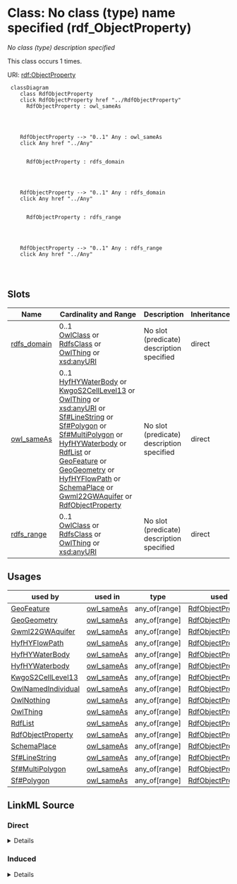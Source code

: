 

# Class: No class (type) name specified (rdf_ObjectProperty)


_No class (type) description specified_






This class occurs 1 times.


URI: [rdf:ObjectProperty](http://www.w3.org/1999/02/22-rdf-syntax-ns#ObjectProperty)






```mermaid
 classDiagram
    class RdfObjectProperty
    click RdfObjectProperty href "../RdfObjectProperty"
      RdfObjectProperty : owl_sameAs
        
          
    
    
    RdfObjectProperty --> "0..1" Any : owl_sameAs
    click Any href "../Any"

        
      RdfObjectProperty : rdfs_domain
        
          
    
    
    RdfObjectProperty --> "0..1" Any : rdfs_domain
    click Any href "../Any"

        
      RdfObjectProperty : rdfs_range
        
          
    
    
    RdfObjectProperty --> "0..1" Any : rdfs_range
    click Any href "../Any"

        
      
```




<!-- no inheritance hierarchy -->


## Slots

| Name | Cardinality and Range | Description | Inheritance | Occurrences |
| ---  | --- | --- | --- | --- |
| [rdfs_domain](../slots/rdfs_domain.md) | 0..1 <br/> [OwlClass](../classes/OwlClass.md)&nbsp;or&nbsp;<br />[RdfsClass](../classes/RdfsClass.md)&nbsp;or&nbsp;<br />[OwlThing](../classes/OwlThing.md)&nbsp;or&nbsp;<br />[xsd:anyURI](http://www.w3.org/2001/XMLSchema#anyURI) | No slot (predicate) description specified <br/>  | direct | 3 |
| [owl_sameAs](../slots/owl_sameAs.md) | 0..1 <br/> [HyfHYWaterBody](../classes/HyfHYWaterBody.md)&nbsp;or&nbsp;<br />[KwgoS2CellLevel13](../classes/KwgoS2CellLevel13.md)&nbsp;or&nbsp;<br />[OwlThing](../classes/OwlThing.md)&nbsp;or&nbsp;<br />[xsd:anyURI](http://www.w3.org/2001/XMLSchema#anyURI)&nbsp;or&nbsp;<br />[Sf#LineString](../classes/Sf#LineString.md)&nbsp;or&nbsp;<br />[Sf#Polygon](../classes/Sf#Polygon.md)&nbsp;or&nbsp;<br />[Sf#MultiPolygon](../classes/Sf#MultiPolygon.md)&nbsp;or&nbsp;<br />[HyfHYWaterbody](../classes/HyfHYWaterbody.md)&nbsp;or&nbsp;<br />[RdfList](../classes/RdfList.md)&nbsp;or&nbsp;<br />[GeoFeature](../classes/GeoFeature.md)&nbsp;or&nbsp;<br />[GeoGeometry](../classes/GeoGeometry.md)&nbsp;or&nbsp;<br />[HyfHYFlowPath](../classes/HyfHYFlowPath.md)&nbsp;or&nbsp;<br />[SchemaPlace](../classes/SchemaPlace.md)&nbsp;or&nbsp;<br />[Gwml22GWAquifer](../classes/Gwml22GWAquifer.md)&nbsp;or&nbsp;<br />[RdfObjectProperty](../classes/RdfObjectProperty.md) | No slot (predicate) description specified <br/>  | direct | 2 |
| [rdfs_range](../slots/rdfs_range.md) | 0..1 <br/> [OwlClass](../classes/OwlClass.md)&nbsp;or&nbsp;<br />[RdfsClass](../classes/RdfsClass.md)&nbsp;or&nbsp;<br />[OwlThing](../classes/OwlThing.md)&nbsp;or&nbsp;<br />[xsd:anyURI](http://www.w3.org/2001/XMLSchema#anyURI) | No slot (predicate) description specified <br/>  | direct | 3 |





## Usages

| used by | used in | type | used |
| ---  | --- | --- | --- |
| [GeoFeature](../classes/GeoFeature.md) | [owl_sameAs](../slots/owl_sameAs.md) | any_of[range] | [RdfObjectProperty](../classes/RdfObjectProperty.md) |
| [GeoGeometry](../classes/GeoGeometry.md) | [owl_sameAs](../slots/owl_sameAs.md) | any_of[range] | [RdfObjectProperty](../classes/RdfObjectProperty.md) |
| [Gwml22GWAquifer](../classes/Gwml22GWAquifer.md) | [owl_sameAs](../slots/owl_sameAs.md) | any_of[range] | [RdfObjectProperty](../classes/RdfObjectProperty.md) |
| [HyfHYFlowPath](../classes/HyfHYFlowPath.md) | [owl_sameAs](../slots/owl_sameAs.md) | any_of[range] | [RdfObjectProperty](../classes/RdfObjectProperty.md) |
| [HyfHYWaterBody](../classes/HyfHYWaterBody.md) | [owl_sameAs](../slots/owl_sameAs.md) | any_of[range] | [RdfObjectProperty](../classes/RdfObjectProperty.md) |
| [HyfHYWaterbody](../classes/HyfHYWaterbody.md) | [owl_sameAs](../slots/owl_sameAs.md) | any_of[range] | [RdfObjectProperty](../classes/RdfObjectProperty.md) |
| [KwgoS2CellLevel13](../classes/KwgoS2CellLevel13.md) | [owl_sameAs](../slots/owl_sameAs.md) | any_of[range] | [RdfObjectProperty](../classes/RdfObjectProperty.md) |
| [OwlNamedIndividual](../classes/OwlNamedIndividual.md) | [owl_sameAs](../slots/owl_sameAs.md) | any_of[range] | [RdfObjectProperty](../classes/RdfObjectProperty.md) |
| [OwlNothing](../classes/OwlNothing.md) | [owl_sameAs](../slots/owl_sameAs.md) | any_of[range] | [RdfObjectProperty](../classes/RdfObjectProperty.md) |
| [OwlThing](../classes/OwlThing.md) | [owl_sameAs](../slots/owl_sameAs.md) | any_of[range] | [RdfObjectProperty](../classes/RdfObjectProperty.md) |
| [RdfList](../classes/RdfList.md) | [owl_sameAs](../slots/owl_sameAs.md) | any_of[range] | [RdfObjectProperty](../classes/RdfObjectProperty.md) |
| [RdfObjectProperty](../classes/RdfObjectProperty.md) | [owl_sameAs](../slots/owl_sameAs.md) | any_of[range] | [RdfObjectProperty](../classes/RdfObjectProperty.md) |
| [SchemaPlace](../classes/SchemaPlace.md) | [owl_sameAs](../slots/owl_sameAs.md) | any_of[range] | [RdfObjectProperty](../classes/RdfObjectProperty.md) |
| [Sf#LineString](../classes/Sf#LineString.md) | [owl_sameAs](../slots/owl_sameAs.md) | any_of[range] | [RdfObjectProperty](../classes/RdfObjectProperty.md) |
| [Sf#MultiPolygon](../classes/Sf#MultiPolygon.md) | [owl_sameAs](../slots/owl_sameAs.md) | any_of[range] | [RdfObjectProperty](../classes/RdfObjectProperty.md) |
| [Sf#Polygon](../classes/Sf#Polygon.md) | [owl_sameAs](../slots/owl_sameAs.md) | any_of[range] | [RdfObjectProperty](../classes/RdfObjectProperty.md) |











## LinkML Source

<!-- TODO: investigate https://stackoverflow.com/questions/37606292/how-to-create-tabbed-code-blocks-in-mkdocs-or-sphinx -->

### Direct

<details>

```yaml
name: rdf_ObjectProperty
conforms_to: No schema conformance document specified
annotations:
  count:
    tag: count
    value: 1
description: No class (type) description specified
title: No class (type) name specified
from_schema: hydrology-kg
rank: 1000
slots:
- rdfs_domain
- owl_sameAs
- rdfs_range
slot_usage:
  owl_sameAs:
    name: owl_sameAs
    annotations:
      owl_Thing:
        tag: owl_Thing
        value: 1
      rdf_ObjectProperty:
        tag: rdf_ObjectProperty
        value: 1
  rdfs_domain:
    name: rdfs_domain
    annotations:
      owl_Class:
        tag: owl_Class
        value: 1
      owl_Thing:
        tag: owl_Thing
        value: 1
      rdfs_Class:
        tag: rdfs_Class
        value: 1
  rdfs_range:
    name: rdfs_range
    annotations:
      owl_Class:
        tag: owl_Class
        value: 1
      owl_Thing:
        tag: owl_Thing
        value: 1
      rdfs_Class:
        tag: rdfs_Class
        value: 1
class_uri: rdf:ObjectProperty

```
</details>

### Induced

<details>

```yaml
name: rdf_ObjectProperty
conforms_to: No schema conformance document specified
annotations:
  count:
    tag: count
    value: 1
description: No class (type) description specified
title: No class (type) name specified
from_schema: hydrology-kg
rank: 1000
slot_usage:
  owl_sameAs:
    name: owl_sameAs
    annotations:
      owl_Thing:
        tag: owl_Thing
        value: 1
      rdf_ObjectProperty:
        tag: rdf_ObjectProperty
        value: 1
  rdfs_domain:
    name: rdfs_domain
    annotations:
      owl_Class:
        tag: owl_Class
        value: 1
      owl_Thing:
        tag: owl_Thing
        value: 1
      rdfs_Class:
        tag: rdfs_Class
        value: 1
  rdfs_range:
    name: rdfs_range
    annotations:
      owl_Class:
        tag: owl_Class
        value: 1
      owl_Thing:
        tag: owl_Thing
        value: 1
      rdfs_Class:
        tag: rdfs_Class
        value: 1
attributes:
  rdfs_domain:
    name: rdfs_domain
    annotations:
      owl_Class:
        tag: owl_Class
        value: 1
      owl_Thing:
        tag: owl_Thing
        value: 1
      rdfs_Class:
        tag: rdfs_Class
        value: 1
    description: No slot (predicate) description specified
    title: No slot (predicate) name specified
    examples:
    - object:
        example_object: owl:Thing
        example_object_type: owl_Class
        example_predicate: rdfs:domain
        example_subject: owl:topObjectProperty
        example_subject_type: owl_Thing
    - object:
        example_object: owl:Thing
        example_object_type: owl_Thing
        example_predicate: rdfs:domain
        example_subject: owl:topObjectProperty
        example_subject_type: owl_Thing
    - object:
        example_object: owl:Thing
        example_object_type: rdfs_Class
        example_predicate: rdfs:domain
        example_subject: owl:topObjectProperty
        example_subject_type: owl_Thing
    - object:
        example_object: owl:Thing
        example_object_type: owl_Class
        example_predicate: rdfs:domain
        example_subject: owl:topObjectProperty
        example_subject_type: rdf_ObjectProperty
    - object:
        example_object: owl:Thing
        example_object_type: owl_Thing
        example_predicate: rdfs:domain
        example_subject: owl:topObjectProperty
        example_subject_type: rdf_ObjectProperty
    - object:
        example_object: owl:Thing
        example_object_type: rdfs_Class
        example_predicate: rdfs:domain
        example_subject: owl:topObjectProperty
        example_subject_type: rdf_ObjectProperty
    from_schema: hydrology-kg
    rank: 1000
    slot_uri: rdfs:domain
    alias: rdfs_domain
    owner: rdf_ObjectProperty
    domain_of:
    - owl_Thing
    - rdf_ObjectProperty
    range: Any
    any_of:
    - range: owl_Class
    - range: rdfs_Class
    - range: owl_Thing
    - range: uri
  owl_sameAs:
    name: owl_sameAs
    annotations:
      owl_Thing:
        tag: owl_Thing
        value: 1
      rdf_ObjectProperty:
        tag: rdf_ObjectProperty
        value: 1
    description: No slot (predicate) description specified
    title: No slot (predicate) name specified
    examples:
    - object:
        example_object: memgs2:MGS
        example_object_type: owl_Thing
        example_predicate: owl:sameAs
        example_subject: memgs2:MGS
        example_subject_type: owl_Thing
    - object:
        example_object: http://sawgraph.spatialai.org/v1/me_mgs_data#d.MGS-Aquifer.0001
        example_object_type: gwml22_GW_Aquifer
        example_predicate: owl:sameAs
        example_subject: http://sawgraph.spatialai.org/v1/me_mgs_data#d.MGS-Aquifer.0001
        example_subject_type: gwml22_GW_Aquifer
    - object:
        example_object: http://sawgraph.spatialai.org/v1/me_mgs_data#d.MGS-Aquifer.0001
        example_object_type: owl_Thing
        example_predicate: owl:sameAs
        example_subject: http://sawgraph.spatialai.org/v1/me_mgs_data#d.MGS-Aquifer.0001
        example_subject_type: gwml22_GW_Aquifer
    - object:
        example_object: http://sawgraph.spatialai.org/v1/me_mgs_data#d.MGS-Aquifer.0001
        example_object_type: gwml22_GW_Aquifer
        example_predicate: owl:sameAs
        example_subject: http://sawgraph.spatialai.org/v1/me_mgs_data#d.MGS-Aquifer.0001
        example_subject_type: owl_Thing
    - object:
        example_object: http://sawgraph.spatialai.org/v1/me_mgs_data#d.MGS-Aquifer.Geometry.0001
        example_object_type: sf_#Polygon
        example_predicate: owl:sameAs
        example_subject: http://sawgraph.spatialai.org/v1/me_mgs_data#d.MGS-Aquifer.Geometry.0001
        example_subject_type: owl_Thing
    - object:
        example_object: http://sawgraph.spatialai.org/v1/me_mgs_data#d.MGS-Aquifer.Geometry.0001
        example_object_type: geo_Geometry
        example_predicate: owl:sameAs
        example_subject: http://sawgraph.spatialai.org/v1/me_mgs_data#d.MGS-Aquifer.Geometry.0001
        example_subject_type: owl_Thing
    - object:
        example_object: http://sawgraph.spatialai.org/v1/me_mgs_data#d.MGS-Aquifer.Geometry.0001
        example_object_type: owl_Thing
        example_predicate: owl:sameAs
        example_subject: http://sawgraph.spatialai.org/v1/me_mgs_data#d.MGS-Aquifer.Geometry.0001
        example_subject_type: sf_#Polygon
    - object:
        example_object: http://sawgraph.spatialai.org/v1/me_mgs_data#d.MGS-Aquifer.Geometry.0001
        example_object_type: sf_#Polygon
        example_predicate: owl:sameAs
        example_subject: http://sawgraph.spatialai.org/v1/me_mgs_data#d.MGS-Aquifer.Geometry.0001
        example_subject_type: sf_#Polygon
    - object:
        example_object: http://sawgraph.spatialai.org/v1/me_mgs_data#d.MGS-Aquifer.Geometry.0001
        example_object_type: geo_Geometry
        example_predicate: owl:sameAs
        example_subject: http://sawgraph.spatialai.org/v1/me_mgs_data#d.MGS-Aquifer.Geometry.0001
        example_subject_type: sf_#Polygon
    - object:
        example_object: http://sawgraph.spatialai.org/v1/me_mgs_data#d.MGS-Aquifer.Geometry.0001
        example_object_type: owl_Thing
        example_predicate: owl:sameAs
        example_subject: http://sawgraph.spatialai.org/v1/me_mgs_data#d.MGS-Aquifer.Geometry.0001
        example_subject_type: geo_Geometry
    - object:
        example_object: http://sawgraph.spatialai.org/v1/me_mgs_data#d.MGS-Aquifer.Geometry.0001
        example_object_type: sf_#Polygon
        example_predicate: owl:sameAs
        example_subject: http://sawgraph.spatialai.org/v1/me_mgs_data#d.MGS-Aquifer.Geometry.0001
        example_subject_type: geo_Geometry
    - object:
        example_object: http://sawgraph.spatialai.org/v1/me_mgs_data#d.MGS-Aquifer.Geometry.0001
        example_object_type: geo_Geometry
        example_predicate: owl:sameAs
        example_subject: http://sawgraph.spatialai.org/v1/me_mgs_data#d.MGS-Aquifer.Geometry.0001
        example_subject_type: geo_Geometry
    - object:
        example_object: http://sawgraph.spatialai.org/v1/me_mgs_data#d.MGS-Aquifer.Geometry.0175
        example_object_type: owl_Thing
        example_predicate: owl:sameAs
        example_subject: http://sawgraph.spatialai.org/v1/me_mgs_data#d.MGS-Aquifer.Geometry.0175
        example_subject_type: sf_#MultiPolygon
    - object:
        example_object: http://sawgraph.spatialai.org/v1/me_mgs_data#d.MGS-Aquifer.Geometry.0175
        example_object_type: geo_Geometry
        example_predicate: owl:sameAs
        example_subject: http://sawgraph.spatialai.org/v1/me_mgs_data#d.MGS-Aquifer.Geometry.0175
        example_subject_type: sf_#MultiPolygon
    - object:
        example_object: http://sawgraph.spatialai.org/v1/me_mgs_data#d.MGS-Aquifer.Geometry.0175
        example_object_type: sf_#MultiPolygon
        example_predicate: owl:sameAs
        example_subject: http://sawgraph.spatialai.org/v1/me_mgs_data#d.MGS-Aquifer.Geometry.0175
        example_subject_type: sf_#MultiPolygon
    - object:
        example_object: http://sawgraph.spatialai.org/v1/me_mgs_data#d.MGS-Aquifer.Geometry.0175
        example_object_type: sf_#MultiPolygon
        example_predicate: owl:sameAs
        example_subject: http://sawgraph.spatialai.org/v1/me_mgs_data#d.MGS-Aquifer.Geometry.0175
        example_subject_type: owl_Thing
    - object:
        example_object: http://sawgraph.spatialai.org/v1/me_mgs_data#d.MGS-Aquifer.Geometry.0175
        example_object_type: sf_#MultiPolygon
        example_predicate: owl:sameAs
        example_subject: http://sawgraph.spatialai.org/v1/me_mgs_data#d.MGS-Aquifer.Geometry.0175
        example_subject_type: geo_Geometry
    - object:
        example_object: kwgr:s2.level13.5522341869704445952
        example_object_type: kwgo_S2Cell_Level13
        example_predicate: owl:sameAs
        example_subject: kwgr:s2.level13.5522341869704445952
        example_subject_type: kwgo_S2Cell_Level13
    - object:
        example_object: kwgr:s2.level13.5522341869704445952
        example_object_type: owl_Thing
        example_predicate: owl:sameAs
        example_subject: kwgr:s2.level13.5522341869704445952
        example_subject_type: kwgo_S2Cell_Level13
    - object:
        example_object: kwgr:s2.level13.5522341869704445952
        example_object_type: kwgo_S2Cell_Level13
        example_predicate: owl:sameAs
        example_subject: kwgr:s2.level13.5522341869704445952
        example_subject_type: owl_Thing
    - object:
        example_object: rdf:nil
        example_object_type: rdf_List
        example_predicate: owl:sameAs
        example_subject: rdf:nil
        example_subject_type: owl_Thing
    - object:
        example_object: rdf:nil
        example_object_type: owl_Thing
        example_predicate: owl:sameAs
        example_subject: rdf:nil
        example_subject_type: rdf_List
    - object:
        example_object: rdf:nil
        example_object_type: rdf_List
        example_predicate: owl:sameAs
        example_subject: rdf:nil
        example_subject_type: rdf_List
    - object:
        example_object: owl:topObjectProperty
        example_object_type: rdf_ObjectProperty
        example_predicate: owl:sameAs
        example_subject: owl:topObjectProperty
        example_subject_type: owl_Thing
    - object:
        example_object: owl:topObjectProperty
        example_object_type: owl_Thing
        example_predicate: owl:sameAs
        example_subject: owl:topObjectProperty
        example_subject_type: rdf_ObjectProperty
    - object:
        example_object: owl:topObjectProperty
        example_object_type: rdf_ObjectProperty
        example_predicate: owl:sameAs
        example_subject: owl:topObjectProperty
        example_subject_type: rdf_ObjectProperty
    - object:
        example_object: https://geoconnex.us/nhdplusv2/comid/1001
        example_object_type: hyf__HY_Waterbody
        example_predicate: owl:sameAs
        example_subject: https://geoconnex.us/nhdplusv2/comid/1001
        example_subject_type: hyf__HY_Waterbody
    - object:
        example_object: https://geoconnex.us/nhdplusv2/comid/1001
        example_object_type: schema_Place
        example_predicate: owl:sameAs
        example_subject: https://geoconnex.us/nhdplusv2/comid/1001
        example_subject_type: hyf__HY_Waterbody
    - object:
        example_object: https://geoconnex.us/nhdplusv2/comid/1001
        example_object_type: owl_Thing
        example_predicate: owl:sameAs
        example_subject: https://geoconnex.us/nhdplusv2/comid/1001
        example_subject_type: hyf__HY_Waterbody
    - object:
        example_object: https://geoconnex.us/nhdplusv2/comid/1001
        example_object_type: hyf__HY_FlowPath
        example_predicate: owl:sameAs
        example_subject: https://geoconnex.us/nhdplusv2/comid/1001
        example_subject_type: hyf__HY_Waterbody
    - object:
        example_object: https://geoconnex.us/nhdplusv2/comid/1001
        example_object_type: hyf__HY_Waterbody
        example_predicate: owl:sameAs
        example_subject: https://geoconnex.us/nhdplusv2/comid/1001
        example_subject_type: schema_Place
    - object:
        example_object: https://geoconnex.us/nhdplusv2/comid/1001
        example_object_type: schema_Place
        example_predicate: owl:sameAs
        example_subject: https://geoconnex.us/nhdplusv2/comid/1001
        example_subject_type: schema_Place
    - object:
        example_object: https://geoconnex.us/nhdplusv2/comid/1001
        example_object_type: owl_Thing
        example_predicate: owl:sameAs
        example_subject: https://geoconnex.us/nhdplusv2/comid/1001
        example_subject_type: schema_Place
    - object:
        example_object: https://geoconnex.us/nhdplusv2/comid/1001
        example_object_type: hyf__HY_FlowPath
        example_predicate: owl:sameAs
        example_subject: https://geoconnex.us/nhdplusv2/comid/1001
        example_subject_type: schema_Place
    - object:
        example_object: https://geoconnex.us/nhdplusv2/comid/1001
        example_object_type: hyf__HY_Waterbody
        example_predicate: owl:sameAs
        example_subject: https://geoconnex.us/nhdplusv2/comid/1001
        example_subject_type: owl_Thing
    - object:
        example_object: https://geoconnex.us/nhdplusv2/comid/1001
        example_object_type: schema_Place
        example_predicate: owl:sameAs
        example_subject: https://geoconnex.us/nhdplusv2/comid/1001
        example_subject_type: owl_Thing
    - object:
        example_object: https://geoconnex.us/nhdplusv2/comid/1001
        example_object_type: hyf__HY_FlowPath
        example_predicate: owl:sameAs
        example_subject: https://geoconnex.us/nhdplusv2/comid/1001
        example_subject_type: owl_Thing
    - object:
        example_object: https://geoconnex.us/nhdplusv2/comid/1001
        example_object_type: hyf__HY_Waterbody
        example_predicate: owl:sameAs
        example_subject: https://geoconnex.us/nhdplusv2/comid/1001
        example_subject_type: hyf__HY_FlowPath
    - object:
        example_object: https://geoconnex.us/nhdplusv2/comid/1001
        example_object_type: schema_Place
        example_predicate: owl:sameAs
        example_subject: https://geoconnex.us/nhdplusv2/comid/1001
        example_subject_type: hyf__HY_FlowPath
    - object:
        example_object: https://geoconnex.us/nhdplusv2/comid/1001
        example_object_type: owl_Thing
        example_predicate: owl:sameAs
        example_subject: https://geoconnex.us/nhdplusv2/comid/1001
        example_subject_type: hyf__HY_FlowPath
    - object:
        example_object: https://geoconnex.us/nhdplusv2/comid/1001
        example_object_type: hyf__HY_FlowPath
        example_predicate: owl:sameAs
        example_subject: https://geoconnex.us/nhdplusv2/comid/1001
        example_subject_type: hyf__HY_FlowPath
    - object:
        example_object: https://geoconnex.us/nhdplusv2/comid/1001.geometry
        example_object_type: sf_#LineString
        example_predicate: owl:sameAs
        example_subject: https://geoconnex.us/nhdplusv2/comid/1001.geometry
        example_subject_type: owl_Thing
    - object:
        example_object: https://geoconnex.us/nhdplusv2/comid/1001.geometry
        example_object_type: owl_Thing
        example_predicate: owl:sameAs
        example_subject: https://geoconnex.us/nhdplusv2/comid/1001.geometry
        example_subject_type: sf_#LineString
    - object:
        example_object: https://geoconnex.us/nhdplusv2/comid/1001.geometry
        example_object_type: sf_#LineString
        example_predicate: owl:sameAs
        example_subject: https://geoconnex.us/nhdplusv2/comid/1001.geometry
        example_subject_type: sf_#LineString
    - object:
        example_object: https://geoconnex.us/nhdplusv2/comid/1001.geometry
        example_object_type: geo_Geometry
        example_predicate: owl:sameAs
        example_subject: https://geoconnex.us/nhdplusv2/comid/1001.geometry
        example_subject_type: sf_#LineString
    - object:
        example_object: https://geoconnex.us/nhdplusv2/comid/1001.geometry
        example_object_type: sf_#LineString
        example_predicate: owl:sameAs
        example_subject: https://geoconnex.us/nhdplusv2/comid/1001.geometry
        example_subject_type: geo_Geometry
    - object:
        example_object: https://geoconnex.us/nhdplusv2/comid/1001.head
        example_object_type: geo_Feature
        example_predicate: owl:sameAs
        example_subject: https://geoconnex.us/nhdplusv2/comid/1001.head
        example_subject_type: geo_Feature
    - object:
        example_object: https://geoconnex.us/nhdplusv2/comid/1001.head
        example_object_type: owl_Thing
        example_predicate: owl:sameAs
        example_subject: https://geoconnex.us/nhdplusv2/comid/1001.head
        example_subject_type: geo_Feature
    - object:
        example_object: https://geoconnex.us/nhdplusv2/comid/1001.head
        example_object_type: geo_Feature
        example_predicate: owl:sameAs
        example_subject: https://geoconnex.us/nhdplusv2/comid/1001.head
        example_subject_type: owl_Thing
    - object:
        example_object: https://geoconnex.us/nhdplusv2/comid/10101972
        example_object_type: hyf__HY_WaterBody
        example_predicate: owl:sameAs
        example_subject: https://geoconnex.us/nhdplusv2/comid/10101972
        example_subject_type: hyf__HY_WaterBody
    - object:
        example_object: https://geoconnex.us/nhdplusv2/comid/10101972
        example_object_type: owl_Thing
        example_predicate: owl:sameAs
        example_subject: https://geoconnex.us/nhdplusv2/comid/10101972
        example_subject_type: hyf__HY_WaterBody
    - object:
        example_object: https://geoconnex.us/nhdplusv2/comid/10101972
        example_object_type: hyf__HY_WaterBody
        example_predicate: owl:sameAs
        example_subject: https://geoconnex.us/nhdplusv2/comid/10101972
        example_subject_type: owl_Thing
    from_schema: hydrology-kg
    rank: 1000
    domain: owl_sameAs
    slot_uri: owl:sameAs
    alias: owl_sameAs
    owner: rdf_ObjectProperty
    domain_of:
    - geo_Feature
    - geo_Geometry
    - gwml22_GW_Aquifer
    - hyf__HY_FlowPath
    - hyf__HY_WaterBody
    - hyf__HY_Waterbody
    - kwgo_S2Cell_Level13
    - owl_Thing
    - rdf_List
    - rdf_ObjectProperty
    - schema_Place
    - sf_#LineString
    - sf_#MultiPolygon
    - sf_#Polygon
    range: Any
    any_of:
    - range: hyf__HY_WaterBody
    - range: kwgo_S2Cell_Level13
    - range: owl_Thing
    - range: uri
    - range: sf_#LineString
    - range: sf_#Polygon
    - range: sf_#MultiPolygon
    - range: hyf__HY_Waterbody
    - range: rdf_List
    - range: geo_Feature
    - range: geo_Geometry
    - range: hyf__HY_FlowPath
    - range: schema_Place
    - range: gwml22_GW_Aquifer
    - range: rdf_ObjectProperty
  rdfs_range:
    name: rdfs_range
    annotations:
      owl_Class:
        tag: owl_Class
        value: 1
      owl_Thing:
        tag: owl_Thing
        value: 1
      rdfs_Class:
        tag: rdfs_Class
        value: 1
    description: No slot (predicate) description specified
    title: No slot (predicate) name specified
    examples:
    - object:
        example_object: owl:Thing
        example_object_type: owl_Class
        example_predicate: rdfs:range
        example_subject: owl:topObjectProperty
        example_subject_type: owl_Thing
    - object:
        example_object: owl:Thing
        example_object_type: owl_Thing
        example_predicate: rdfs:range
        example_subject: owl:topObjectProperty
        example_subject_type: owl_Thing
    - object:
        example_object: owl:Thing
        example_object_type: rdfs_Class
        example_predicate: rdfs:range
        example_subject: owl:topObjectProperty
        example_subject_type: owl_Thing
    - object:
        example_object: owl:Thing
        example_object_type: owl_Class
        example_predicate: rdfs:range
        example_subject: owl:topObjectProperty
        example_subject_type: rdf_ObjectProperty
    - object:
        example_object: owl:Thing
        example_object_type: owl_Thing
        example_predicate: rdfs:range
        example_subject: owl:topObjectProperty
        example_subject_type: rdf_ObjectProperty
    - object:
        example_object: owl:Thing
        example_object_type: rdfs_Class
        example_predicate: rdfs:range
        example_subject: owl:topObjectProperty
        example_subject_type: rdf_ObjectProperty
    from_schema: hydrology-kg
    rank: 1000
    slot_uri: rdfs:range
    alias: rdfs_range
    owner: rdf_ObjectProperty
    domain_of:
    - owl_Thing
    - rdf_ObjectProperty
    range: Any
    any_of:
    - range: owl_Class
    - range: rdfs_Class
    - range: owl_Thing
    - range: uri
class_uri: rdf:ObjectProperty

```
</details>